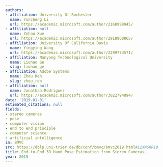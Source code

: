 ```yaml
---
authors:
- affiliation: University Of Rochester
  name: Yuncheng Li
  url: https://academic.microsoft.com/author/2168998945/
- affiliation: null
  name: Zehao Xue
  url: https://academic.microsoft.com/author/2918960065/
- affiliation: University Of California Davis
  name: Yingying Wang
  url: https://academic.microsoft.com/author/2299773571/
- affiliation: Nanyang Technological University
  name: Liuhao Ge
  slug: liuhao_ge
- affiliation: Adobe Systems
  name: Zhou Ren
  slug: zhou_ren
- affiliation: null
  name: Jonathan Rodriguez
  url: https://academic.microsoft.com/author/3022794894/
date: '2019-01-01'
estimated_citations: null
fields:
- stereo cameras
- pose
- computer vision
- end to end principle
- computer science
- artificial intelligence
in: BMVC
src: https://dblp.uni-trier.de/db/conf/bmvc/bmvc2019.html#LiXWGRR19
title: End-to-End 3D Hand Pose Estimation from Stereo Cameras.
year: 2019
---
```

